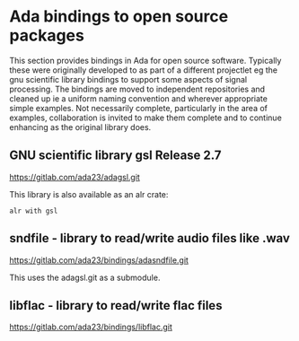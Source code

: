 # Ada bindings to open source packages

This section provides bindings in Ada for open source software. Typically these were originally developed to as part of a different projectlet eg the gnu scientific library
bindings to support some aspects of signal processing. The bindings are moved to independent repositories and cleaned up ie a uniform naming convention and wherever appropriate
simple examples. Not necessarily complete, particularly in the area of examples, collaboration is invited to make them complete and to continue enhancing as the original library does.

## GNU scientific library gsl Release 2.7

https://gitlab.com/ada23/adagsl.git

This library is also available as an alr crate:

```
alr with gsl
```

## sndfile - library to read/write audio files like .wav

https://gitlab.com/ada23/bindings/adasndfile.git

This uses the adagsl.git as a submodule.

## libflac - library to read/write flac files

https://gitlab.com/ada23/bindings/libflac.git


